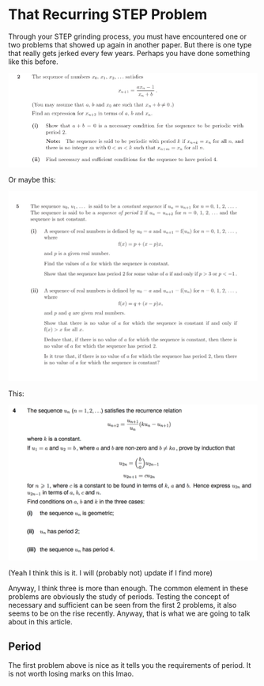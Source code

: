 # That Recurring STEP Problem

Through your STEP grinding process, you must have encountered one or two problems that showed up again in another paper. But there is one type that really gets jerked every few years. Perhaps you have done something like this before.

![17-S2-02](/articles/media/17s202.png)

Or maybe this:

![19-S2-05](/articles/media/19s205.png)

This:

![05-S3-Q4](/articles/media/05-S3-Q4.png)

(Yeah I think this is it. I will (probably not) update if I find more)

Anyway, I think three is more than enough. The common element in these problems are obviously the study of periods. Testing the concept of necessary and sufficient can be seen from the first 2 problems, it also seems to be on the rise recently. Anyway, that is what we are going to talk about in this article.

## Period

The first problem above is nice as it tells you the requirements of period. It is not worth losing marks on this lmao.